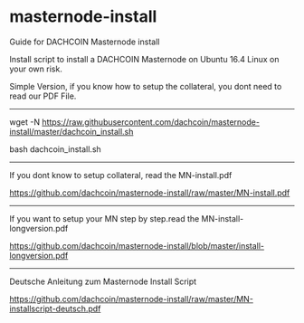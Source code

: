 # masternode-install
Guide for DACHCOIN Masternode install

Install script to install a DACHCOIN Masternode on Ubuntu 16.4 Linux on your own risk.

Simple Version, if you know how to setup the collateral, you dont need to read our PDF File.

************************************************************************************************
wget -N https://raw.githubusercontent.com/dachcoin/masternode-install/master/dachcoin_install.sh

bash dachcoin_install.sh
************************************************************************************************

If you dont know to setup collateral, read the MN-install.pdf

https://github.com/dachcoin/masternode-install/raw/master/MN-install.pdf

************************************************************************************************

If you want to setup your MN step by step.read the MN-install-longversion.pdf

https://github.com/dachcoin/masternode-install/blob/master/install-longversion.pdf

************************************************************************************************
Deutsche Anleitung zum Masternode Install Script

https://github.com/dachcoin/masternode-install/raw/master/MN-installscript-deutsch.pdf

